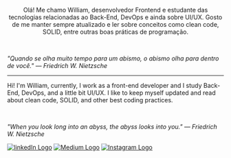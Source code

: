 <p align="left" style="text-align: center;">
Olá! Me chamo William, desenvolvedor Frontend e estudante das tecnologias relacionadas ao Back-End, DevOps e ainda sobre UI/UX. Gosto de me manter sempre atualizado e ler sobre conceitos como clean code, SOLID, entre outras boas práticas de programação.</p>

<br>

<i>"Quando se olha muito tempo para um abismo, o abismo olha para dentro de você." ― Friedrich W. Nietzsche</i>

---

Hi! I'm William, currently, I work as a front-end developer and I study Back-End, DevOps, and a little bit UI/UX. I like to keep myself updated and read about clean code, SOLID, and other best coding practices.

<br>

<i>"When you look long into an abyss, the abyss looks into you." ― Friedrich W. Nietzsche</i>

<a href="https://www.linkedin.com/in/amaral-william/"><img src="https://img.shields.io/badge/linkedin-%230077B5.svg?&style=for-the-badge&logo=linkedin&logoColor=white" alt="linkedIn Logo"/></a>
<a href="https://medium.com/@willAmaral"><img src="https://img.shields.io/badge/Medium-12100E?style=for-the-badge&logo=medium&logoColor=white" alt="Medium Logo"/></a>
<a href="https://www.instagram.com/wiidev/"><img src="https://img.shields.io/badge/Instagram-E4405F?style=for-the-badge&logo=instagram&logoColor=white" alt="Instagram Logo"/></a>
